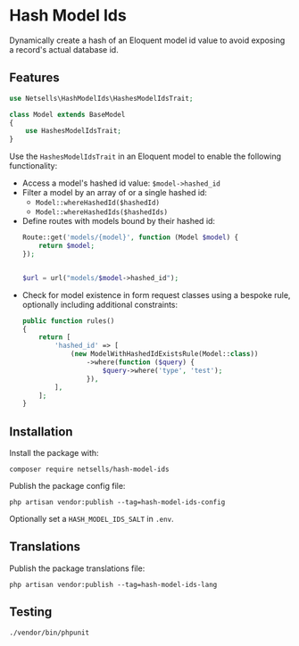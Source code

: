 Hash Model Ids
==============

Dynamically create a hash of an Eloquent model id value to avoid exposing a record's actual database id.


## Features

```php
use Netsells\HashModelIds\HashesModelIdsTrait;

class Model extends BaseModel
{
    use HashesModelIdsTrait;
}
```

Use the `HashesModelIdsTrait` in an Eloquent model to enable the following functionality:

 * Access a model's hashed id value: `$model->hashed_id`
 * Filter a model by an array of or a single hashed id:
   * `Model::whereHashedId($hashedId)`
   * `Model::whereHashedIds($hashedIds)`
 * Define routes with models bound by their hashed id:
    ```php
    Route::get('models/{model}', function (Model $model) {
        return $model;
    });

    
    $url = url("models/$model->hashed_id");
    ```
 * Check for model existence in form request classes using a bespoke rule, optionally including additional constraints:
    ```php
    public function rules()
    {
        return [
            'hashed_id' => [
                (new ModelWithHashedIdExistsRule(Model::class))
                    ->where(function ($query) {
                        $query->where('type', 'test');
                    }),
            ],
        ];
    }
    ```


## Installation

Install the package with:

`composer require netsells/hash-model-ids`

Publish the package config file:

`php artisan vendor:publish --tag=hash-model-ids-config`

Optionally set a `HASH_MODEL_IDS_SALT` in `.env`.


## Translations

Publish the package translations file:

`php artisan vendor:publish --tag=hash-model-ids-lang`


## Testing

`./vendor/bin/phpunit`
